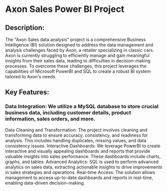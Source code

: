 # Axon Sales Power BI Project

 ## **Description**:
 The "Axon Sales data analysis" project is a comprehensive Business Intelligence (BI) solution designed to address the data management and analysis challenges faced by Axon, a retailer specializing in classic cars. Axon is currently struggling to efficiently manage and gain meaningful insights from their sales data, leading to difficulties in decision-making processes. To overcome these challenges, this project leverages the capabilities of Microsoft PowerBI and SQL to create a robust BI system tailored to Axon's needs.

 ## Key Features:
  ### Data Integration: We utilize a MySQL database to store crucial business data, including customer details, product information, sales orders, and more.
Data Cleaning and Transformation: The project involves cleaning and transforming data to ensure accuracy, consistency, and readiness for analysis. This includes handling duplicates, missing values, and data consistency issues.
Interactive Dashboards: We leverage PowerBI to create interactive and visually appealing dashboards and reports that provide valuable insights into sales performance. These dashboards include charts, graphs, and tables.
Advanced Analytics: SQL is used to perform advanced analytics on sales data, extracting actionable insights to drive improvements in sales strategies and operations.
Real-time Access: The solution allows management to access up-to-date dashboards and reports in real-time, enabling data-driven decision-making.
